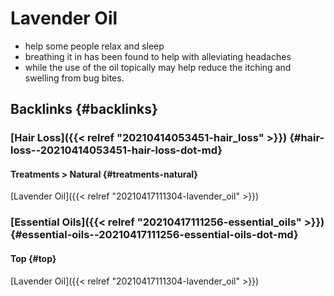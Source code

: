 # Lavender Oil


-   help some people relax and sleep
-   breathing it in has been found to help with alleviating headaches
-   while the use of the oil topically may help reduce the itching and swelling from bug bites.


## Backlinks {#backlinks}


### [Hair Loss]({{< relref "20210414053451-hair_loss" >}}) {#hair-loss--20210414053451-hair-loss-dot-md}


#### Treatments > Natural {#treatments-natural}

[Lavender Oil]({{< relref "20210417111304-lavender_oil" >}})


### [Essential Oils]({{< relref "20210417111256-essential_oils" >}}) {#essential-oils--20210417111256-essential-oils-dot-md}


#### Top {#top}

[Lavender Oil]({{< relref "20210417111304-lavender_oil" >}})


